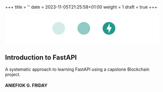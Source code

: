 +++
title = ''
date = 2023-11-05T21:25:58+01:00
weight = 1
draft = true
+++
<section id="book-cover">

![cover-strip.jpg](cover-strip.jpg)

<div class="cover-strip">
<h2><span>Introduction to</span> FastAPI</h2>
<p>A systematic approach to learning FastAPI using a capstone Blockchain project.</p>
<h4>ANIEFIOK G. FRIDAY</h4>
</div>

</section>
